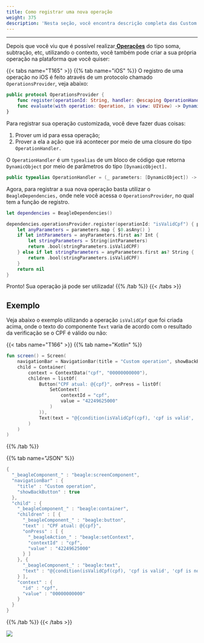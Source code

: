 ```yaml
---
title: Como registrar uma nova operação
weight: 375
description: 'Nesta seção, você encontra descrição completa das Custom Operations.'
---
```


---

Depois que você viu que é possível realizar[ **Operações**](./) do tipo soma, subtração, etc, utilizando o contexto, você também pode criar a sua própria operação na plataforma que você quiser: 

{{< tabs name="T165" >}}
{{% tab name="iOS" %}}
O registro de uma operação no iOS é feito através de um protocolo chamado `OperationsProvider`, veja abaixo:

```swift
public protocol OperationsProvider {
    func register(operationId: String, handler: @escaping OperationHandler)
    func evaluate(with operation: Operation, in view: UIView) -> DynamicObject
}
```

Para registrar sua operação customizada, você deve fazer duas coisas:

1. Prover um id para essa operação;
2. Prover a ela a ação que irá acontecer por meio de uma closure do tipo `OperationHandler.`

O `OperationHandler` é um `typealias` de um bloco de código que retorna `DynamicObject` por meio de parâmetros do tipo `[DynamicObject].`

```swift
public typealias OperationHandler = (_ parameters: [DynamicObject]) -> DynamicObject
```

Agora, para registrar a sua nova operação basta utilizar o `BeagleDependencies,` onde nele você acessa o `OperationsProvider`, no qual tem a função de registro.

```swift
let dependencies = BeagleDependencies()

dependencies.operationsProvider.register(operationId: "isValidCpf") { parameters in
    let anyParameters = parameters.map { $0.asAny() }
    if let intParameters = anyParameters.first as? Int {
        let stringParameters = String(intParameters)
        return .bool(stringParameters.isValidCPF)
    } else if let stringParameters = anyParameters.first as? String {
        return .bool(stringParameters.isValidCPF)
    }
    return nil
}
```

Pronto! Sua operação já pode ser utilizada!
{{% /tab %}}
{{< /tabs >}}

## Exemplo

Veja abaixo o exemplo utilizando a operação `isValidCpf` que foi criada acima, onde o texto do componente `Text` varia de acordo com o resultado da verificação se o CPF é válido ou não:

{{< tabs name="T166" >}}
{{% tab name="Kotlin" %}}
```kotlin
fun screen() = Screen(
    navigationBar = NavigationBar(title = "Custom operation", showBackButton = true),
    child = Container(
        context = ContextData("cpf", "00000000000"),
        children = listOf(
            Button("CPF atual: @{cpf}", onPress = listOf(
                SetContext(
                    contextId = "cpf",
                    value = "42249625000"
                )
            )),
            Text(text = "@{condition(isValidCpf(cpf), 'cpf is valid', 'cpf is not valid')}")
        )
    )
)
```
{{% /tab %}}

{{% tab name="JSON" %}}
```kotlin
{
  "_beagleComponent_" : "beagle:screenComponent",
  "navigationBar" : {
    "title" : "Custom operation",
    "showBackButton" : true
  },
  "child" : {
    "_beagleComponent_" : "beagle:container",
    "children" : [ {
      "_beagleComponent_" : "beagle:button",
      "text" : "CPF atual: @{cpf}",
      "onPress" : [ {
        "_beagleAction_" : "beagle:setContext",
        "contextId" : "cpf",
        "value" : "42249625000"
      } ]
    }, {
      "_beagleComponent_" : "beagle:text",
      "text" : "@{condition(isValidCpf(cpf), 'cpf is valid', 'cpf is not valid')}"
    } ],
    "context" : {
      "id" : "cpf",
      "value" : "00000000000"
    }
  }
}
```
{{% /tab %}}
{{< /tabs >}}

![](/customoperation.gif)
